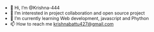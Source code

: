 - 👋 Hi, I’m @Krishna-444
- 👀 I’m interested in project collaboration and open source project
- 🌱 I’m currently learning Web development, javascript and Phython
- 📫 How to reach me krishnabattu427@gmail.com


<!---
Krishna-444/Krishna-444 is a ✨ special ✨ repository because its `README.md` (this file) appears on your GitHub profile.
You can click the Preview link to take a look at your changes.
--->
